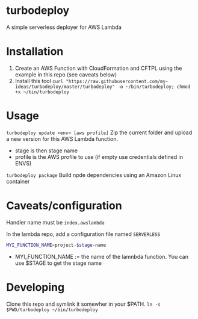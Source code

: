 # turbodeploy
A simple serverless deployer for AWS Lambda

# Installation
1) Create an AWS Function with CloudFormation and CFTPL using the example in this repo (see caveats below)
2) Install this tool  `curl "https://raw.githubusercontent.com/my-ideas/turbodeploy/master/turbodeploy" -o ~/bin/turbodeploy; chmod +x ~/bin/turbodeploy`

# Usage
`turbodeploy update <env> [aws profile]`
Zip the current folder and upload a new version for this AWS Lambda function. 
* stage is then stage name
* profile is the AWS profile to use (if empty use credentials defined in ENVS)

`turbodeploy package`
Build npde dependencies using an Amazon Linux container 

# Caveats/configuration
Handler name must be `index.awslambda`


In the lambda repo, add a configuration file named `SERVERLESS`
```bash
MYI_FUNCTION_NAME=project-$stage-name
``` 

* MYI_FUNCTION_NAME := the name of the lamnbda function. You can use $STAGE to get the stage name

# Developing
Clone this repo and symlink it somewher in your $PATH.
`ln -s $PWD/turbodeploy ~/bin/turbodeploy`

